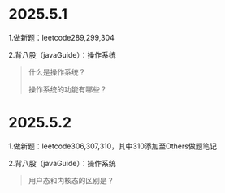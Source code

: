 # 2025.5.1

1.做新题：leetcode289,299,304

2.背八股（javaGuide）：操作系统
> 什么是操作系统？
> 
> 操作系统的功能有哪些？

# 2025.5.2

1.做新题：leetcode306,307,310，其中310添加至Others做题笔记

2.背八股（javaGuide）：操作系统
> 用户态和内核态的区别是？
